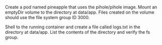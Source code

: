 Create a pod named pineapple that uses the pihole/pihole image. Mount an emptyDir volume to the 
directory at data/app. Files created on the volume should use the file system group ID 3000.

Shell to the running container and create a file called logs.txt in the directory at data/app.
List the contents of the directory and verify the fs group.


